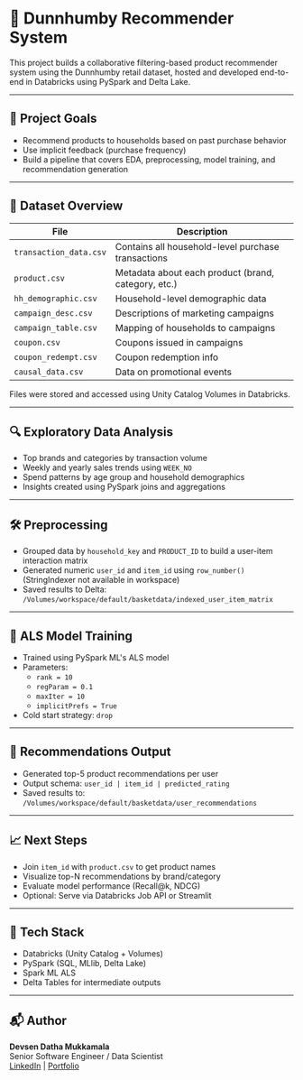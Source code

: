 # 🛒 Dunnhumby Recommender System

This project builds a collaborative filtering-based product recommender system using the Dunnhumby retail dataset, hosted and developed end-to-end in Databricks using PySpark and Delta Lake.

---

## 📌 Project Goals
- Recommend products to households based on past purchase behavior
- Use implicit feedback (purchase frequency)
- Build a pipeline that covers EDA, preprocessing, model training, and recommendation generation

---

## 📁 Dataset Overview

| File | Description |
|------|-------------|
| `transaction_data.csv` | Contains all household-level purchase transactions |
| `product.csv` | Metadata about each product (brand, category, etc.) |
| `hh_demographic.csv` | Household-level demographic data |
| `campaign_desc.csv` | Descriptions of marketing campaigns |
| `campaign_table.csv` | Mapping of households to campaigns |
| `coupon.csv` | Coupons issued in campaigns |
| `coupon_redempt.csv` | Coupon redemption info |
| `causal_data.csv` | Data on promotional events |

Files were stored and accessed using Unity Catalog Volumes in Databricks.

---

## 🔍 Exploratory Data Analysis
- Top brands and categories by transaction volume
- Weekly and yearly sales trends using `WEEK_NO`
- Spend patterns by age group and household demographics
- Insights created using PySpark joins and aggregations

---

## 🛠️ Preprocessing
- Grouped data by `household_key` and `PRODUCT_ID` to build a user-item interaction matrix
- Generated numeric `user_id` and `item_id` using `row_number()` (StringIndexer not available in workspace)
- Saved results to Delta: `/Volumes/workspace/default/basketdata/indexed_user_item_matrix`

---

## 🤖 ALS Model Training
- Trained using PySpark ML's ALS model
- Parameters:
  - `rank = 10`
  - `regParam = 0.1`
  - `maxIter = 10`
  - `implicitPrefs = True`
- Cold start strategy: `drop`

---

## 🎯 Recommendations Output
- Generated top-5 product recommendations per user
- Output schema: `user_id | item_id | predicted_rating`
- Saved results to: `/Volumes/workspace/default/basketdata/user_recommendations`

---

## 📈 Next Steps
- Join `item_id` with `product.csv` to get product names
- Visualize top-N recommendations by brand/category
- Evaluate model performance (Recall@k, NDCG)
- Optional: Serve via Databricks Job API or Streamlit

---

## 🧠 Tech Stack
- Databricks (Unity Catalog + Volumes)
- PySpark (SQL, MLlib, Delta Lake)
- Spark ML ALS
- Delta Tables for intermediate outputs

---

## 📬 Author
**Devsen Datha Mukkamala**  
Senior Software Engineer / Data Scientist  
[LinkedIn](https://www.linkedin.com/in/devsendatham) | [Portfolio](https://www.devsendatham.com)
